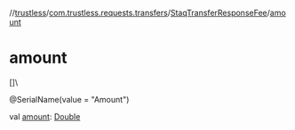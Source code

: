 //[trustless](../../../index.md)/[com.trustless.requests.transfers](../index.md)/[StaqTransferResponseFee](index.md)/[amount](amount.md)

# amount

[]\

@SerialName(value = &quot;Amount&quot;)

val [amount](amount.md): [Double](https://kotlinlang.org/api/latest/jvm/stdlib/kotlin/-double/index.html)
